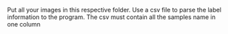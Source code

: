 Put all your images in this respective folder.
Use a csv file to parse the label information to the program. The csv must contain all the samples name in one column
